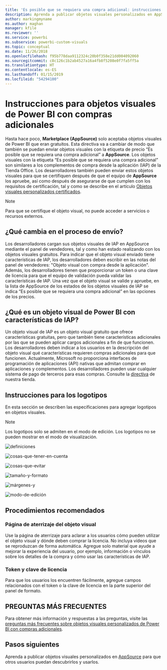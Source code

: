 ```yaml
---
title: 'Es posible que se requiera una compra adicional: instrucciones para objetos visuales de Power BI'
description: Aprenda a publicar objetos visuales personalizados en AppSource para que otros usuarios puedan descubrirlos y comprarlos para usarlos.
author: markingmyname
ms.author: maghan
manager: kfile
ms.reviewer: ''
ms.service: powerbi
ms.subservice: powerbi-custom-visuals
ms.topic: conceptual
ms.date: 11/26/2018
ms.openlocfilehash: f95b778daa9112324c20b0f358e21dd004092060
ms.sourcegitcommit: c8c126c1b2ab4527a16a4fb8f5208e0f7fa5ff5a
ms.translationtype: HT
ms.contentlocale: es-ES
ms.lasthandoff: 01/15/2019
ms.locfileid: "54294100"
---
```

# <a name="guidelines-for-power-bi-visuals-with-additional-purchases"></a>Instrucciones para objetos visuales de Power BI con compras adicionales

Hasta hace poco, **Marketplace (AppSource)** solo aceptaba objetos visuales de Power BI que eran gratuitos. Esta directiva va a cambiar de modo que también se puedan enviar objetos visuales con la etiqueta de precio “Es posible que se requiera una compra adicional” a **AppSource**. Los objetos visuales con la etiqueta “Es posible que se requiera una compra adicional” son similares a los complementos de compra desde la aplicación (IAP) de la Tienda Office. Los desarrolladores también pueden enviar estos objetos visuales para que se certifiquen después de que el equipo de **AppSource** los apruebe, así como después de asegurarse de que cumplen con los requisitos de certificación, tal y como se describe en el artículo [Objetos visuales personalizados certificados](../power-bi-custom-visuals-certified.md).

> [!Note]
> Para que se certifique el objeto visual, no puede acceder a servicios o recursos externos.

## <a name="whats-changing-in-the-submission-process"></a>¿Qué cambia en el proceso de envío?

Los desarrolladores cargan sus objetos visuales de IAP en AppSource mediante el panel de vendedores, tal y como han estado realizando con los objetos visuales gratuitos. Para indicar que el objeto visual enviado tiene características de IAP, los desarrolladores deben escribir en las notas del panel de vendedores: "Objeto visual con compra desde la aplicación". Además, los desarrolladores tienen que proporcionar un token o una clave de licencia para que el equipo de validación pueda validar las características de IAP. Una vez que el objeto visual se valide y apruebe, en la lista de AppSource de los estados de los objetos visuales de IAP se indica “Es posible que se requiera una compra adicional” en las opciones de los precios.

## <a name="what-is-a-power-bi-visual-with-iap-features"></a>¿Qué es un objeto visual de Power BI con características de IAP?

Un objeto visual de IAP es un objeto visual gratuito que ofrece características gratuitas, pero que también tiene características adicionales por las que se pueden aplicar cargos adicionales a fin de que funcionen. Los desarrolladores deben indicar a los usuarios en la descripción del objeto visual qué características requieren compras adicionales para que funcionen. Actualmente, Microsoft no proporciona interfaces de programación de aplicaciones (API) nativas que admitan comprar en aplicaciones y complementos. Los desarrolladores pueden usar cualquier sistema de pago de terceros para esas compras. Consulte la [directiva](https://docs.microsoft.com/office/dev/store/validation-policies#2-apps-or-add-ins-can-display-certain-ads) de nuestra tienda.

## <a name="logo-guidelines"></a>Instrucciones para los logotipos

En esta sección se describen las especificaciones para agregar logotipos en objetos visuales.

> [!NOTE]
> Los logotipos solo se admiten en el modo de edición. Los logotipos no se pueden mostrar en el modo de visualización.

![definiciones](media/office-store-in-app-purchase-visual-guidelines/definitions.png)

![cosas-que-tener-en-cuenta](media/office-store-in-app-purchase-visual-guidelines/things-to-keep-in-mind.png)

![cosas-que-evitar](media/office-store-in-app-purchase-visual-guidelines/things-to-avoid.png)

![tamaño-y-formato ](media/office-store-in-app-purchase-visual-guidelines/size-and-format.png)

![márgenes-y](media/office-store-in-app-purchase-visual-guidelines/margins-and-sizes.png)

![modo-de-edición](media/office-store-in-app-purchase-visual-guidelines/logos-in-edit-mode.png)

## <a name="best-practices"></a>Procedimientos recomendados

### <a name="visual-landing-page"></a>Página de aterrizaje del objeto visual

Use la página de aterrizaje para aclarar a los usuarios cómo pueden utilizar el objeto visual y dónde deben comprar la licencia. No incluya vídeos que se reproduzcan de forma automática. Agregue solo material que ayude a mejorar la experiencia del usuario, por ejemplo, información o vínculos sobre los detalles de la compra y cómo usar las características de IAP.

### <a name="license-key-and-token"></a>Token y clave de licencia

Para que los usuarios los encuentren fácilmente, agregue campos relacionados con el token o la clave de licencia en la parte superior del panel de formato.

## <a name="faq"></a>PREGUNTAS MÁS FRECUENTES

Para obtener más información y respuestas a las preguntas, visite las [preguntas más frecuentes sobre objetos visuales personalizados de Power BI con compras adicionales](https://docs.microsoft.com/en-us/power-bi/power-bi-custom-visuals-faq#visuals-with-additional-purchases).

## <a name="next-steps"></a>Pasos siguientes

Aprenda a publicar objetos visuales personalizados en [AppSource](office-store.md) para que otros usuarios puedan descubrirlos y usarlos.
